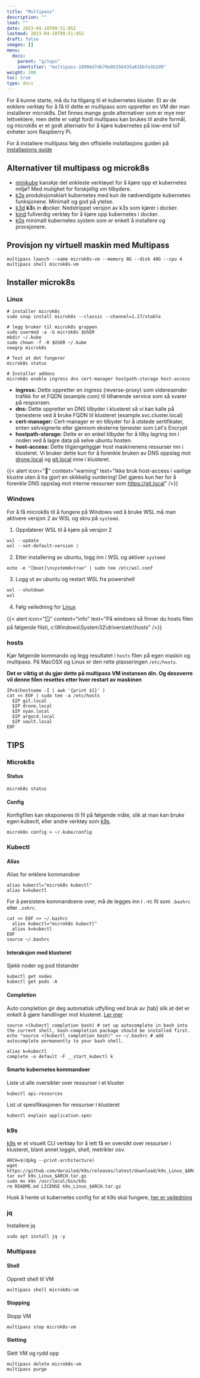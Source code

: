 ```yaml
---
title: "Multipass"
description: ""
lead: ""
date: 2023-04-18T09:51:05Z
lastmod: 2023-04-18T09:51:05Z
draft: false
images: []
menu:
  docs:
    parent: "gitops"
    identifier: "multipass-18906d7db78e8b356435a61bbfe3b2d9"
weight: 200
toc: true
type: docs
---
```


For å kunne starte, må du ha tilgang til et kubernetes kluster. Et av de enklere verktøy for å få til dette er multipass som oppretter en VM der man installerer microk8s. Det finnes mange gode alternativer som er mye mer lettvektere, men dette er valgt fordi multipass kan brukes til andre formål, og microk8s er et godt alternativ for å kjøre kubernetes på low-end IoT enheter som Raspberry Pi.

For å installere multipass følg den offisielle installasjons guiden på [installasjons guide](https://multipass.run/install)

## Alternativer til multipass og microk8s

- [minikube](https://minikube.sigs.k8s.io/docs/) kanskje det enkleste verktøyet for å kjøre opp et kubernetes miljø? Med mulighet for forskjellig vm tilbydere.
- [k3s](https://k3s.io) produksjonsklart kubernetes med kun de nødvendigste kubernetes funksjonene. Minimalt og god på ytelse.
- [k3d](https://k3d.io/v5.4.9/) **k3**s in **d**ocker. Nedstrippet versjon av k3s som kjører i docker.
- [kind](https://kind.sigs.k8s.io) fullverdig verktøy for å kjøre opp kubernetes i docker.
- [k0s](https://k0sproject.io) minimalt kubernetes system som er enkelt å installere og provsjonere.

## Provisjon ny virtuell maskin med Multipass

```shell
multipass launch --name microk8s-vm --memory 8G --disk 40G --cpu 4
multipass shell microk8s-vm
```

## Installer microk8s

### Linux

```shell
# installer microk8s
sudo snap install microk8s --classic --channel=1.27/stable

# legg bruker til microk8s gruppen
sudo usermod -a -G microk8s $USER
mkdir ~/.kube
sudo chown -f -R $USER ~/.kube
newgrp microk8s

# Test at det fungerer
microk8s status

# Installer addons
microk8s enable ingress dns cert-manager hostpath-storage host-access
```

- **ingress:** Dette oppretter en ingress (reverse-proxy) som videresender trafikk for et FQDN (example.com) til tilhørende service som så svarer på responsen.
- **dns:** Dette oppretter en DNS tilbyder i klusteret så vi kan kalle på tjenestene ved å bruke FQDN til klusteret (example.svc.cluster.local)
- **cert-manager:** Cert-manager er en tilbyder for å utstede sertifikater, enten selvsignerte eller gjennom eksterne tjenester som Let's Encrypt
- **hostpath-storage:** Dette er en enkel tilbyder for å tilby lagring inn i noden ved å lagre data på selve ubuntu hosten.
- **host-access:** Dette tilgjengeliggjør host maskinenens ressurser inn i klusteret. Vi bruker dette kun for å forenkle bruken av DNS oppslag mot [drone.local](https://drone.local) og [git.local](https://git.local) inne i klusteret.

{{< alert icon="🚨" context="warning" text="Ikke bruk host-access i vanlige klustre uten å ha gjort en skikkelig vurdering! Det gjøres kun her for å forenkle DNS oppslag mot interne ressurser som https://git.local" />}}

### Windows

For å få microk8s til å fungere på Windows ved å bruke WSL må man aktivere versjon 2 av WSL og skru på `systemd`.

1. Oppdaterer WSL til å kjøre på versjon 2

```powershell
wsl --update
wsl --set-default-version 2
```

2. Etter installering av ubuntu, logg inn i WSL og aktiver `systemd`

```shell
echo -e "[boot]\nsystemd=true" | sudo tee /etc/wsl.conf
```

3. Logg ut av ubuntu og restart WSL fra powershell

```powershell
wsl --shutdown
wsl
```

4. Følg veiledning for [Linux](#linux)

{{< alert icon="🪟" context="info" text="På windows så finner du hosts filen på følgende filsti, c:\Windows\System32\drivers\etc\hosts" />}}

### hosts

Kjør følgende kommando og legg resultatet i `hosts` filen på egen maskin og multipass. På MacOSX og Linux er den rette plasseringen `/etc/hosts`.

**Det er viktig at du gjør dette på multipass VM instansen din. Og dessverre vil denne filen resettes etter hver restart av maskinen**

```shell
IP=$(hostname -I | awk '{print $1}' )
cat << EOF | sudo tee -a /etc/hosts
  $IP git.local
  $IP drone.local
  $IP nyan.local
  $IP argocd.local
  $IP vault.local
EOF
```

## TIPS

### Microk8s

#### Status

```shell
microk8s status
```

#### Config

Konfigfilen kan eksponeres til fil på følgende måte, slik at man kan bruke egen kubectl, eller andre verktøy som [k9s](https://k9scli.io/).

```shell
microk8s config > ~/.kube/config
```

### Kubectl

#### Alias

Alias for enklere kommandoer

```shell
alias kubectl="microk8s kubectl"
alias k=kubectl
```

For å persistere kommandoene over, må de legges inn i .-rc fil som `.bashrc` eller `.zshrc`.

```shell
cat << EOF >> ~/.bashrc
  alias kubectl="microk8s kubectl"
  alias k=kubectl
EOF
source ~/.bashrc
```

#### Interaksjon med klusteret

Sjekk noder og pod tilstander

```shell
kubectl get nodes
kubectl get pods -A
```

#### Completion

Auto completion gir deg automatisk utfylling ved bruk av [tab] slik at det er enkelt å gjøre handlinger mot klusteret. [Ler mer](https://kubernetes.io/docs/reference/kubectl/cheatsheet/)

```shell
source <(kubectl completion bash) # set up autocomplete in bash into the current shell, bash-completion package should be installed first.
echo "source <(kubectl completion bash)" >> ~/.bashrc # add autocomplete permanently to your bash shell.

alias k=kubectl
complete -o default -F __start_kubectl k
```

#### Smarte kubernetes kommandoer

Liste ut alle oversikter over ressurser i et kluster

```shell
kubectl api-resources
```

List ut spesifikasjonen for ressurser i klusteret

```shell
kubectl explain application.spec
```

### k9s

[k9s](https://k9scli.io) er et visuelt CLI verktøy for å lett få en oversikt over ressurser i klusteret, blant annet loggin, shell, metrikler osv.

```shell
ARCH=$(dpkg --print-architecture)
wget https://github.com/derailed/k9s/releases/latest/download/k9s_Linux_$ARCH.tar.gz
tar xvf k9s_Linux_$ARCH.tar.gz
sudo mv k9s /usr/local/bin/k9s
rm README.md LICENSE k9s_Linux_$ARCH.tar.gz
```

Husk å hente ut kubernetes config for at k9s skal fungere, [her er veiledning](#config)

### jq

Installere jq

```shell
sudo apt install jq -y
```

### Multipass

#### Shell

Opprett shell til VM

```shell
multipass shell microk8s-vm
```

#### Stopping

Stopp VM

```shell
multipass stop microk8s-vm
```

#### Sletting

Slett VM og rydd opp

```shell
multipass delete microk8s-vm
multipass purge
```
